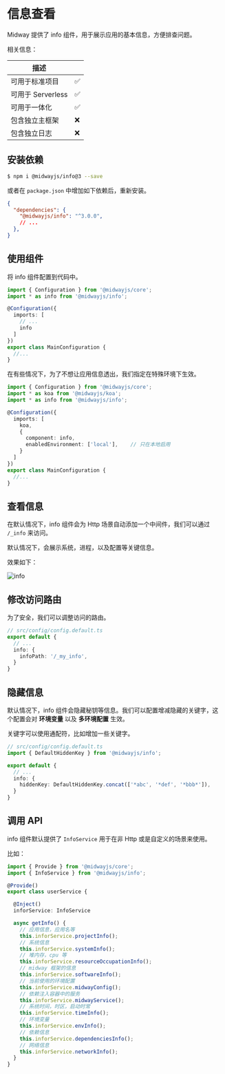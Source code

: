 # 信息查看

Midway 提供了 info 组件，用于展示应用的基本信息，方便排查问题。

相关信息：

| 描述              |      |
| ----------------- | ---- |
| 可用于标准项目    | ✅    |
| 可用于 Serverless | ✅    |
| 可用于一体化      | ✅    |
| 包含独立主框架    | ❌    |
| 包含独立日志      | ❌    |


## 安装依赖

```bash
$ npm i @midwayjs/info@3 --save
```

或者在 `package.json` 中增加如下依赖后，重新安装。

```json
{
  "dependencies": {
    "@midwayjs/info": "^3.0.0",
    // ...
  },
}
```



## 使用组件

将 info 组件配置到代码中。

```typescript
import { Configuration } from '@midwayjs/core';
import * as info from '@midwayjs/info';

@Configuration({
  imports: [
    // ...
    info
  ]
})
export class MainConfiguration {
  //...
}
```

在有些情况下，为了不想让应用信息透出，我们指定在特殊环境下生效。

```typescript
import { Configuration } from '@midwayjs/core';
import * as koa from '@midwayjs/koa';
import * as info from '@midwayjs/info';

@Configuration({
  imports: [
    koa,
    {
      component: info,
      enabledEnvironment: ['local'],	// 只在本地启用
    }
  ]
})
export class MainConfiguration {
  //...
}
```



## 查看信息

在默认情况下，info 组件会为 Http 场景自动添加一个中间件，我们可以通过 `/_info` 来访问。

默认情况下，会展示系统，进程，以及配置等关键信息。

效果如下：

![info](https://img.alicdn.com/imgextra/i3/O1CN01TCkSvr28x8T7gtnCl_!!6000000007998-2-tps-797-1106.png)



## 修改访问路由

为了安全，我们可以调整访问的路由。

```typescript
// src/config/config.default.ts
export default {
  // ...
  info: {
    infoPath: '/_my_info',
  }
}
```



## 隐藏信息

默认情况下，info 组件会隐藏秘钥等信息。我们可以配置增减隐藏的关键字，这个配置会对 **环境变量** 以及 **多环境配置** 生效。

关键字可以使用通配符，比如增加一些关键字。

```typescript
// src/config/config.default.ts
import { DefaultHiddenKey } from '@midwayjs/info';

export default {
  // ...
  info: {
    hiddenKey: DefaultHiddenKey.concat(['*abc', '*def', '*bbb*']),
  }
}
```



## 调用 API

info 组件默认提供了 `InfoService` 用于在非 Http 或是自定义的场景来使用。

比如：

```typescript
import { Provide } from '@midwayjs/core';
import { InfoService } from '@midwayjs/info';

@Provide()
export class userService {

  @Inject()
  inforService: InfoService

  async getInfo() {
    // 应用信息，应用名等
    this.inforService.projectInfo();
    // 系统信息
    this.inforService.systemInfo();
    // 堆内存，cpu 等
    this.inforService.resourceOccupationInfo();
    // midway 框架的信息
    this.inforService.softwareInfo();
    // 当前使用的环境配置
    this.inforService.midwayConfig();
    // 依赖注入容器中的服务
    this.inforService.midwayService();
    // 系统时间，时区，启动时常
    this.inforService.timeInfo();
    // 环境变量
    this.inforService.envInfo();
    // 依赖信息
    this.inforService.dependenciesInfo();
    // 网络信息
    this.inforService.networkInfo();
  }
}
```

